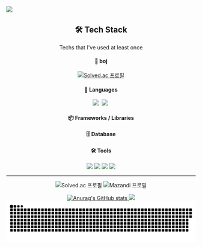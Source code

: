 <img src="https://capsule-render.vercel.app/api?type=waving&color=gradient&height=100&section=header&text=JUN&fontSize=30" />


<div align="center">
<h2 align="center">🛠 Tech Stack</h2>
<p align="center">Techs that I've used at least once</p>

  <h4>📝 boj</h4>
  
  [![Solved.ac
프로필](http://mazassumnida.wtf/api/mini/generate_badge?boj=jungeol1006)](https://solved.ac/jungeol1006)
  <!-- 언어 -->
  <h4>📝 Languages</h4>
  <img src="https://img.shields.io/badge/C++-00599C?style=flat-square&logo=C%2B%2B&logoColor=white"/></a>&nbsp 
  <img src="https://img.shields.io/badge/Python-3766AB?style=flat-square&logo=Python&logoColor=white"/></a>&nbsp 
<!--   <img src="https://img.shields.io/badge/HTML5-E34F26?style=flat-square&logo=HTML5&logoColor=white" />
  <img src="https://img.shields.io/badge/CSS3-1572B6?style=flat-square&logo=CSS3&logoColor=white" />
  <img src="https://img.shields.io/badge/JavaScript-F7DF1E?style=flat-square&logo=javascript&logoColor=black" />
  <img src="https://img.shields.io/badge/Java-007396?style=flat-square&logo=java&logoColor=white" /> -->

  <!-- 프레임워크 / 라이브러리 -->
  <h4>📦 Frameworks / Libraries</h4>
<!--   <img src="https://img.shields.io/badge/Spring Boot-6DB33F?style=flat-square&logo=springboot&logoColor=white" />
 -->
  <!-- 데이터베이스 -->
  <h4>🗄️ Database</h4>
<!--   <img src="https://img.shields.io/badge/Oracle-F80000?style=flat-square&logo=oracle&logoColor=white" /> -->

  <!-- 도구 -->
  <h4>🛠️ Tools</h4>
  <img src="https://img.shields.io/badge/Git-F05032?style=flat-square&logo=git&logoColor=white" />
  <img src="https://img.shields.io/badge/GitHub-181717?style=flat-square&logo=github&logoColor=white" />
  <img src="https://img.shields.io/badge/VSCode-007ACC?style=flat-square&logo=visualstudiocode&logoColor=white" />
  <img src="https://img.shields.io/badge/Discord-5865F2?style=flat-square&logo=discord&logoColor=white" />
<!--   <img src="https://img.shields.io/badge/STS-6DB33F?style=flat-square&logo=spring&logoColor=white" />
  <img src="https://img.shields.io/badge/Google Drive-4285F4?style=flat-square&logo=googledrive&logoColor=white" />
  <img src="https://img.shields.io/badge/Google API-4285F4?style=flat-square&logo=google&logoColor=white" /> -->

</div>

---

<p align="center">
  <img src="http://mazassumnida.wtf/api/v2/generate_badge?boj=jungeol1006" alt="Solved.ac 프로필" width="49%">
  <img src="http://mazandi.herokuapp.com/api?handle=jungeol1006&theme=dark" alt="Mazandi 프로필" width="49%">
</p>

<div align="center">
  <a href="https://github.com/anuraghazra/github-readme-stats">
    <img src="https://github-readme-stats.vercel.app/api?username=Lee-JunH&show_icons=true&theme=apprentice" alt="Anurag's GitHub stats" width="56%" />
  </a>
  <a href="https://github.com/anuraghazra/github-readme-stats">
    <img src="https://github-readme-stats.vercel.app/api/top-langs/?username=Lee-JunH&layout=donut&show_icons=true&theme=material-palenight&hide_border=true&bg_color=20232a&icon_color=58A6FF&text_color=fff&title_color=58A6FF&count_private=true&exclude_repo=Face-Transfer-Application" width="38%" />
  </a>
</div>

<div align="center">
  <img src="https://github.com/Lee-JunH/Lee-JunH/blob/output/github-contribution-grid-snake.svg">
</div>

